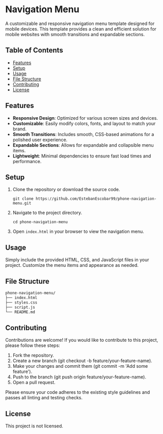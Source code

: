 # Navigation Menu

A customizable and responsive navigation menu template designed for mobile devices. This template provides a clean and efficient solution for mobile websites with smooth transitions and expandable sections.

## Table of Contents

- [Features](#features)
- [Setup](#setup)
- [Usage](#usage)
- [File Structure](#file-structure)
- [Contributing](#contributing)
- [License](#license)

## Features

- **Responsive Design**: Optimized for various screen sizes and devices.
- **Customizable**: Easily modify colors, fonts, and layout to match your brand.
- **Smooth Transitions**: Includes smooth, CSS-based animations for a polished user experience.
- **Expandable Sections**: Allows for expandable and collapsible menu items.
- **Lightweight**: Minimal dependencies to ensure fast load times and performance.

## Setup

1. Clone the repository or download the source code.

    ```shell
    git clone https://github.com/EstebanEscobar99/phone-navigation-menu.git
    ```

2. Navigate to the project directory.

    ```shell
    cd phone-navigation-menu
    ```

3. Open `index.html` in your browser to view the navigation menu.

## Usage

Simply include the provided HTML, CSS, and JavaScript files in your project. Customize the menu items and appearance as needed.

## File Structure

```graphql
phone-navigation-menu/
├── index.html
├── styles.css
├── script.js
└── README.md
```

## Contributing

Contributions are welcome! If you would like to contribute to this project, please follow these steps:

1. Fork the repository.
2. Create a new branch (git checkout -b feature/your-feature-name).
3. Make your changes and commit them (git commit -m 'Add some feature').
4. Push to the branch (git push origin feature/your-feature-name).
5. Open a pull request.

Please ensure your code adheres to the existing style guidelines and passes all linting and testing checks.

## License

This project is not licensed.